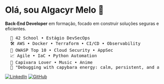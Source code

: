# Olá, sou Algacyr Melo 👋

**Back-End Developer** em formação, focado em construir soluções seguras e eficientes.

<pre>
  🏫 42 School • Estágio DevSecOps
  🛠️ AWS • Docker • Terraform • CI/CD • Observability
  🔐 OWASP Top 10 • Cloud Security • AppSec
  📈 Agile • IaC • Python Automation
  🐾 Capivara Lover • Music • Anime
  🦥 "Debugging with capybara energy: calm, persistent, and always floating 🛟"
</pre>

[![LinkedIn](https://img.shields.io/badge/-LinkedIn-0077B5?style=flat&logo=linkedin&logoColor=white)](https://www.linkedin.com/in/algacyr-melo/)
[![GitHub](https://img.shields.io/badge/-GitHub-181717?style=flat&logo=github&logoColor=white)](https://github.com/algacyr-melo/algacyr-melo/)
